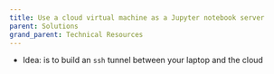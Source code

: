 ```yaml
---
title: Use a cloud virtual machine as a Jupyter notebook server
parent: Solutions
grand_parent: Technical Resources
---
```


* Idea: is to build an `ssh` tunnel between your laptop and the cloud
